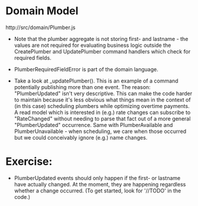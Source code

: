 # Domain Model

http://src/domain/Plumber.js

- Note that the plumber aggregate is not storing first- and lastname - the values are not required 
for evaluating business logic outside the CreatePlumber and UpdatePlumber command handlers which check for required fields.

- PlumberRequiredFieldError is part of the domain language.

- Take a look at _updatePlumber(). This is an example of a command potentially publishing more than one event. 
The reason: "PlumberUpdated" isn't very descriptive. This can make the code harder to maintain because it's less obvious what 
things mean in the context of (in this case) scheduling plumbers while optimizing overtime payments. A read model which is interested in (e.g.) rate changes can subscribe
to "RateChanged" without needing to parse that fact out of a more general "PlumberUpdated" occurrence. Same with PlumberAvailable 
and PlumberUnavailable - when scheduling, we care when those occurred but we could conceivably ignore (e.g.) name changes.
 
# Exercise:

- PlumberUpdated events should only happen if the first- or lastname have actually changed. At the moment, they are happening
regardless whether a change occurred. (To get started, look for '//TODO' in the code.)